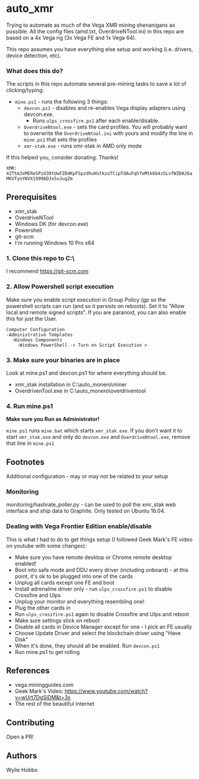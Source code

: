 # auto_xmr
Trying to automate as much of the Vega XMR mining shenanigans as possible. All the config files (amd.txt, OverdriveNTool.ini) in this repo are based on a 4x Vega rig (3x Vega FE and 1x Vega 64).

This repo assumes you have everything else setup and working (i.e. drivers, device detection, etc).

### What does this do?
The scripts in this repo automate several pre-mining tasks to save a lot of clicking/typing:
* `mine.ps1` - runs the following 3 things:
  * `devcon.ps1` - disables and re-enables Vega display adapters using devcon.exe. 
    * Runs `ulps_crossfire.ps1` after each enable/disable.
  * `OverdriveNtool.exe` - sets the card profiles. You will probably want to overwrite the `OverdriveNtool.ini` with yours and modify the line in `mine.ps1` that sets the profiles
  * `xmr-stak.exe` - runs xmr-stak in AMD only mode

If this helped you, consider donating. Thanks!

`XMR: 42TtmJxMEReSPiU39tUwFZ84KpFSpzdhuHstkzuTCipTdAuFqh7eMtk6b4zSLvfWZDA26aMKVTynYNVX19996DJx5uJugZm`

## Prerequisites
* xmr_stak
* OverdriveNTool
* Windows DK (for devcon.exe)
* Powershell
* git-scm
* I'm running Windows 10 Pro x64

### 1. Clone this repo to C:\
I recommend https://git-scm.com 

### 2. Allow Powershell script execution

Make sure you enable script execution in Group Policy (gp so the powershell scripts can run (and so it persists on reboots). Set it to "Allow local and remote signed scripts". If you are paranoid, you can also enable this for just the User.
```
Computer Configuration
-Administrative Templates
  -Windows Components
    -Windows PowerShell -> Turn on Script Execution > 
```

### 3. Make sure your binaries are in place

Look at mine.ps1 and devcon.ps1 for where everything should be.

* xmr_stak installation in C:\auto_monero\miner
* OverdrivenTool.exe in C:\auto_monero\overdriventool

### 4. Run mine.ps1

**Make sure you Run as Administrator!**

`mine.ps1` runs `mine.bat` which starts `xmr_stak.exe`. If you don't want it to start `xmr_stak.exe` and only do `devcon.exe` and `OverdriveNtool.exe`, remove that line in `mine.ps1`

## Footnotes
Additional configuration - may or may not be related to your setup

### Monitoring

monitoring/hashrate_poller.py - can be used to poll the xmr_stak web interface and ship data to Graphite. Only tested on Ubuntu 16.04.

### Dealing with Vega Frontier Edition enable/disable

This is what I had to do to get things setup (I followed Geek Mark's FE video on youtube with some changes):
* Make sure you have remote desktop or Chrome remote desktop enabled!
* Boot into safe mode and DDU every driver (including onboard) - at this point, it's ok to be plugged into one of the cards
* Unplug all cards except one FE and boot
* Install adrenaline driver only - run `ulps_crossfire.ps1` to disable Crossfire and Ulps
* Unplug your monitor and everything resembling one!
* Plug the other cards in
* Run `ulps_crossfire.ps1` again to disable Crossfire and Ulps and reboot
* Make sure settings stick on reboot
* Disable all cards in Device Manager except for one - I pick an FE usually
* Choose Update Driver and select the blockchain driver using "Have Disk"
* When it's done, they should all be enabled. Run `devcon.ps1`
* Run mine.ps1 to get rolling

## References
* vega.miningguides.com
* Geek Mark's Video: https://www.youtube.com/watch?v=wUrt7DgSiDM&t=3s 
* The rest of the beautiful internet

## Contributing

Open a PR!

## Authors
Wylie Hobbs
